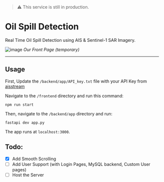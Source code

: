> :warning: This service is still in production.

# Oil Spill Detection

Real Time Oil Spill Detection using AIS & Sentinel-1 SAR Imagery.<br> 

![image](https://github.com/user-attachments/assets/60c8cbab-0437-4784-a707-c681a549f053)
_Our Front Page (temporary)_
<hr>

## Usage
First, Update the `/backend/app/API_key.txt` file with your API Key from [aisstream](https://aisstream.io/)

Navigate to the `/frontend` directory and run this command:<br>
```
npm run start
```

Then, navigate to the `/backend/app` directory and run:<br>
```
fastapi dev app.py
```

The app runs at `localhost:3000`.

## Todo:
- [x] Add Smooth Scrolling
- [ ] Add User Support (with Login Pages, MySQL backend, Custom User pages)
- [ ] Host the Server
